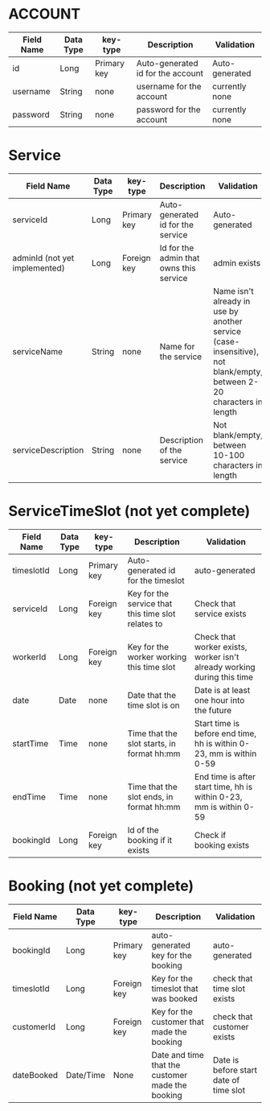 
# ACCOUNT
Field Name|Data Type|key-type|Description|Validation
---|---|---|---|---
id|Long|Primary key|Auto-generated id for the account|Auto-generated
username|String|none|username for the account|currently none
password|String|none|password for the account|currently none

# Service
Field Name|Data Type|key-type|Description|Validation
---|---|---|---|---
serviceId|Long|Primary key|Auto-generated id for the service|Auto-generated
adminId (not yet implemented)|Long|Foreign key|Id for the admin that owns this service|admin exists
serviceName|String|none|Name for the service|Name isn't already in use by another service (case-insensitive), not blank/empty, between 2-20 characters in length
serviceDescription|String|none|Description of the service|Not blank/empty, between 10-100 characters in length

# ServiceTimeSlot (not yet complete)
Field Name|Data Type|key-type|Description|Validation
---|---|---|---|---
timeslotId|Long|Primary key|Auto-generated id for the timeslot|auto-generated
serviceId|Long|Foreign key|Key for the service that this time slot relates to|Check that service exists
workerId|Long|Foreign key|Key for the worker working this time slot|Check that worker exists, worker isn't already working during this time
date|Date|none|Date that the time slot is on|Date is at least one hour into the future
startTime|Time|none|Time that the slot starts, in format hh:mm|Start time is before end time, hh is within 0-23, mm is within 0-59
endTime|Time|none|Time that the slot ends, in format hh:mm|End time is after start time, hh is within 0-23, mm is within 0-59
bookingId|Long|Foreign key|Id of the booking if it exists|Check if booking exists

# Booking (not yet complete)
Field Name|Data Type|key-type|Description|Validation
---|---|---|---|---
bookingId|Long|Primary key|auto-generated key for the booking|auto-generated
timeslotId|Long|Foreign key|Key for the timeslot that was booked|check that time slot exists
customerId|Long|Foreign key|Key for the customer that made the booking|check that customer exists
dateBooked|Date/Time|None|Date and time that the customer made the booking|Date is before start date of time slot



